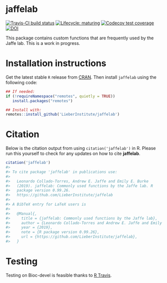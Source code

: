 
<!-- README.md is generated from README.Rmd. Please edit that file -->

# jaffelab

[![Travis-CI build
status](https://travis-ci.org/LieberInstitute/jaffelab.svg?branch=master)](https://travis-ci.org/LieberInstitute/jaffelab)
[![Lifecycle:
maturing](https://img.shields.io/badge/lifecycle-maturing-blue.svg)](https://www.tidyverse.org/lifecycle/#maturing)
[![Codecov test
coverage](https://codecov.io/gh/LieberInstitute/jaffelab/branch/master/graphs/badge.svg)](https://codecov.io/gh/LieberInstitute/jaffelab?branch=master)
[![DOI](https://zenodo.org/badge/70074284.svg)](https://zenodo.org/badge/latestdoi/70074284)

This package contains custom functions that are frequently used by the
Jaffe lab. This is a work in progress.

# Installation instructions

Get the latest stable `R` release from
[CRAN](http://cran.r-project.org/). Then install `jaffelab` using the
following code:

``` r
## If needed:
if (!requireNamespace("remotes", quietly = TRUE))
   install.packages("remotes")

## Install with:
remotes::install_github('LieberInstitute/jaffelab')
```

# Citation

Below is the citation output from using `citation('jaffelab')` in R.
Please run this yourself to check for any updates on how to cite
**jaffelab**.

``` r
citation('jaffelab')
#> 
#> To cite package 'jaffelab' in publications use:
#> 
#>   Leonardo Collado-Torres, Andrew E. Jaffe and Emily E. Burke
#>   (2019). jaffelab: Commonly used functions by the Jaffe lab. R
#>   package version 0.99.26.
#>   https://github.com/LieberInstitute/jaffelab
#> 
#> A BibTeX entry for LaTeX users is
#> 
#>   @Manual{,
#>     title = {jaffelab: Commonly used functions by the Jaffe lab},
#>     author = {Leonardo Collado-Torres and Andrew E. Jaffe and Emily E. Burke},
#>     year = {2019},
#>     note = {R package version 0.99.26},
#>     url = {https://github.com/LieberInstitute/jaffelab},
#>   }
```

# Testing

Testing on Bioc-devel is feasible thanks to [R
Travis](http://docs.travis-ci.com/user/languages/r/).
